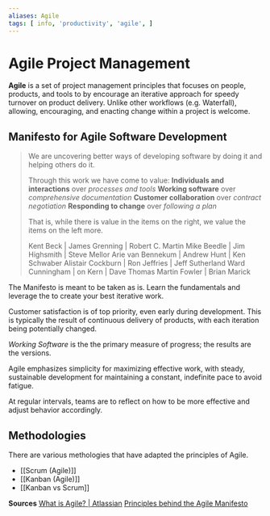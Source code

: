 ```yaml
---
aliases: Agile
tags: [ info, 'productivity', 'agile', ]
---
```

# Agile Project Management
**Agile** is a set of project management principles that focuses on people, products, and tools to by encourage an iterative approach for speedy turnover on product delivery. Unlike other workflows (e.g. Waterfall), allowing, encouraging, and enacting change within a project is welcome.

## Manifesto for Agile Software Development
> We are uncovering better ways of developing software by doing it and helping others do it.
> 
> Through this work we have come to value:
> **Individuals and interactions** over *processes and tools*
> **Working software** over *comprehensive documentation*
> **Customer collaboration** over *contract negotiation*
> **Responding to change** over *following a plan*
> 
> That is, while there is value in the items on the right, we value the items on the left more.
> 
> Kent Beck | James Grenning | Robert C. Martin
> Mike Beedle | Jim Highsmith | Steve Mellor
> Arie van Bennekum | Andrew Hunt | Ken Schwaber
> Alistair Cockburn | Ron Jeffries | Jeff Sutherland
> Ward Cunningham 	 | on Kern | Dave Thomas
> Martin Fowler | Brian Marick

The Manifesto is meant to be taken as is. Learn the fundamentals and leverage the to create your best iterative work.

Customer satisfaction is of top priority, even early during development. This is typically the result of continuous delivery of products, with each iteration being potentially changed.

*Working Software* is the the primary measure of progress; the results are the versions.

Agile emphasizes simplicity for maximizing effective work, with steady, sustainable development for maintaining a constant, indefinite pace to avoid fatigue.

At regular intervals, teams are to reflect on how to be more effective and adjust behavior accordingly.

## Methodologies
There are various methologies that have adapted the principles of Agile.
- [[Scrum (Agile)]]
- [[Kanban (Agile)]]
- [[Kanban vs Scrum]]

**Sources**
[What is Agile? | Atlassian](https://www.atlassian.com/agile)
[Principles behind the Agile Manifesto](https://agilemanifesto.org/principles.html)